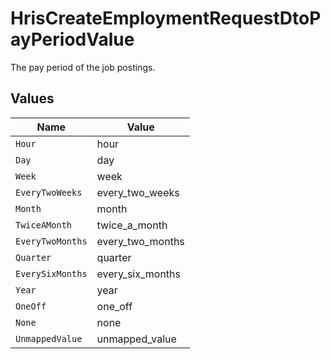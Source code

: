 # HrisCreateEmploymentRequestDtoPayPeriodValue

The pay period of the job postings.


## Values

| Name             | Value            |
| ---------------- | ---------------- |
| `Hour`           | hour             |
| `Day`            | day              |
| `Week`           | week             |
| `EveryTwoWeeks`  | every_two_weeks  |
| `Month`          | month            |
| `TwiceAMonth`    | twice_a_month    |
| `EveryTwoMonths` | every_two_months |
| `Quarter`        | quarter          |
| `EverySixMonths` | every_six_months |
| `Year`           | year             |
| `OneOff`         | one_off          |
| `None`           | none             |
| `UnmappedValue`  | unmapped_value   |